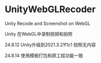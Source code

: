 ﻿# UnityWebGLRecoder
Unity Recode and Screenshot on WebGL

Unity 在WebGL中录制视频和拍照

24.8.12 Unity升级到2021.3.21f1c1 拍照无内容

24.8.14 使用模板打包和原工程功能一致  

